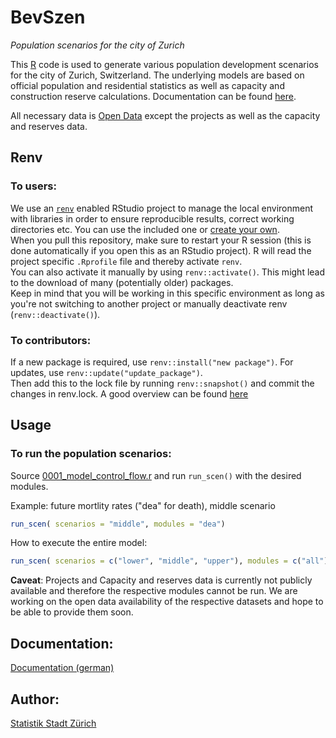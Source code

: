 # BevSzen

*Population scenarios for the city of Zurich*

This [R](https://www.r-project.org/) code is used to generate various population development scenarios for the city of Zurich, Switzerland. The underlying models are based on official population and residential statistics as well as capacity and construction reserve calculations. Documentation can be found [here](5_Documentation).

All necessary data is [Open Data](https://data.stadt-zuerich.ch/) except the projects as well as the capacity and reserves data.

## Renv
### To users:
We use an [`renv`](https://rstudio.github.io/renv/articles/renv.html) enabled RStudio project to manage the local environment with libraries in order to ensure reproducible results, correct working directories etc. You can use the included one or [create your own](https://support.rstudio.com/hc/en-us/articles/200526207-Using-Projects).  
When you pull this repository, make sure to restart your R session (this is done automatically if you open this as an RStudio project). R will read the project specific `.Rprofile` file and thereby activate `renv`.  
You can also activate it manually by using `renv::activate()`. This might lead to the download of many (potentially older) packages.  
Keep in mind that you will be working in this specific environment as long as you're not switching to another project or manually deactivate renv (`renv::deactivate()`).

### To contributors:
If a new package is required, use `renv::install("new package")`. For updates, use `renv::update("update_package")`.  
Then add this to the lock file by running `renv::snapshot()` and commit the changes in renv.lock. 
A good overview can be found [here](https://rstudio.github.io/renv/articles/renv.html)

## Usage
### To run the population scenarios:

Source [0001_model_control_flow.r](1_Code/0000_General) and run `run_scen()` with the desired modules.

Example: future mortlity rates ("dea" for death), middle scenario

``` r
run_scen( scenarios = "middle", modules = "dea")
```

How to execute the entire model:

``` r
run_scen( scenarios = c("lower", "middle", "upper"), modules = c("all"))
```

**Caveat**: Projects and Capacity and reserves data is currently not publicly available and therefore the respective modules cannot be run. We are working on the open data availability of the respective datasets and hope to be able to provide them soon.

## Documentation:

[Documentation (german)](https://www.stadt-zuerich.ch/prd/de/index/statistik/themen/bevoelkerung/bevoelkerungsentwicklung/bevoelkerungsszenarien.html#dokumentation)

## Author:

[Statistik Stadt Zürich](mailto:statistik@zuerich.ch)
